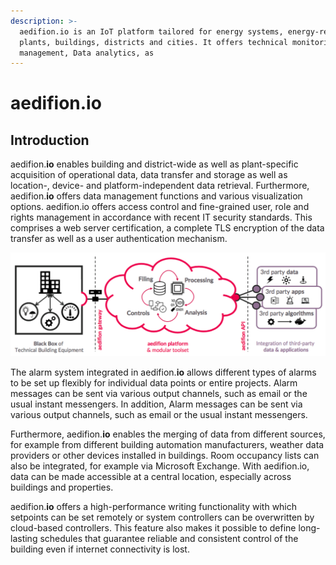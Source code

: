 ```yaml
---
description: >-
  aedifion.io is an IoT platform tailored for energy systems, energy-related
  plants, buildings, districts and cities. It offers technical monitoring, Data
  management, Data analytics, as
---
```


# aedifion.io

## Introduction

aedifion.**io** enables building and district-wide as well as plant-specific acquisition of operational data, data transfer and storage as well as location-, device- and platform-independent data retrieval. Furthermore, aedifion.**io** offers data management functions and various visualization options. aedifion.io offers access control and fine-grained user, role and rights management in accordance with recent IT security standards. This comprises a web server certification, a complete TLS encryption of the data transfer as well as a user authentication mechanism. 

![Schematic of aedifion.io](../.gitbook/assets/assets_-lq4g3srfvmmrkjgfsb4_-lq9aaslss2a_uh-u89s_-lq9afwn5j8cd88bi1gi_bildschirmfoto-2018-10-31-um-1.png)

The alarm system integrated in aedifion.**io** allows different types of alarms to be set up flexibly for individual data points or entire projects. Alarm messages can be sent via various output channels, such as email or the usual instant messengers. In addition, Alarm messages can be sent via various output channels, such as email or the usual instant messengers. 

Furthermore, aedifion.**io** enables the merging of data from different sources, for example from different building automation manufacturers, weather data providers or other devices installed in buildings. Room occupancy lists can also be integrated, for example via Microsoft Exchange. With aedifion.io, data can be made accessible at a central location, especially across buildings and properties. 

aedifion.**io** offers a high-performance writing functionality with which setpoints can be set remotely or system controllers can be overwritten by cloud-based controllers. This feature also makes it possible to define long-lasting schedules that guarantee reliable and consistent control of the building even if internet connectivity is lost.

